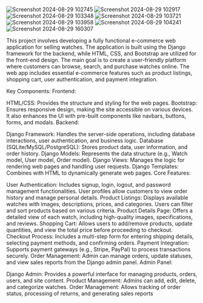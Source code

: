 ![Screenshot 2024-08-29 102745](https://github.com/user-attachments/assets/2c41fe13-f7d5-4881-9493-87cb01af10ed)
![Screenshot 2024-08-29 102917](https://github.com/user-attachments/assets/a97a6a4d-6323-4beb-81f2-b1ecb74638b5)
![Screenshot 2024-08-29 103348](https://github.com/user-attachments/assets/1e16d57c-6ac1-445f-b733-8429f67753e6)
![Screenshot 2024-08-29 103721](https://github.com/user-attachments/assets/5f82c42e-4435-4424-ac74-331212844a59)
![Screenshot 2024-08-29 103958](https://github.com/user-attachments/assets/1a105949-87f5-4e84-a5b8-519992b9626c)
![Screenshot 2024-08-29 104241](https://github.com/user-attachments/assets/9192a68c-6f16-44e3-a212-00a4c4f96ffa)
![Screenshot 2024-08-29 160307](https://github.com/user-attachments/assets/83665be1-c9ec-4a00-85dd-44de29133cdc)


This project involves developing a fully functional e-commerce web application for selling watches. The application is built using the Django framework for the backend, while HTML, CSS, and Bootstrap are utilized for the front-end design. The main goal is to create a user-friendly platform where customers can browse, search, and purchase watches online. The web app includes essential e-commerce features such as product listings, shopping cart, user authentication, and payment integration.

Key Components:
Frontend:

HTML/CSS: Provides the structure and styling for the web pages.
Bootstrap: Ensures responsive design, making the site accessible on various devices. It also enhances the UI with pre-built components like navbars, buttons, forms, and modals.
Backend:

Django Framework: Handles the server-side operations, including database interactions, user authentication, and business logic.
Database (SQLite/MySQL/PostgreSQL): Stores product data, user information, and order history.
Django Models: Represents the data structure (e.g., Watch model, User model, Order model).
Django Views: Manages the logic for rendering web pages and handling user requests.
Django Templates: Combines with HTML to dynamically generate web pages.
Core Features:

User Authentication: Includes signup, login, logout, and password management functionalities. User profiles allow customers to view order history and manage personal details.
Product Listings: Displays available watches with images, descriptions, prices, and categories. Users can filter and sort products based on various criteria.
Product Details Page: Offers a detailed view of each watch, including high-quality images, specifications, and reviews.
Shopping Cart: Allows users to add/remove products, update quantities, and view the total price before proceeding to checkout.
Checkout Process: Includes a multi-step form for entering shipping details, selecting payment methods, and confirming orders.
Payment Integration: Supports payment gateways (e.g., Stripe, PayPal) to process transactions securely.
Order Management: Admin can manage orders, update statuses, and view sales reports from the Django admin panel.
Admin Panel:

Django Admin: Provides a powerful interface for managing products, orders, users, and site content.
Product Management: Admins can add, edit, delete, and categorize watches.
Order Management: Allows tracking of order status, processing of returns, and generating sales reports
